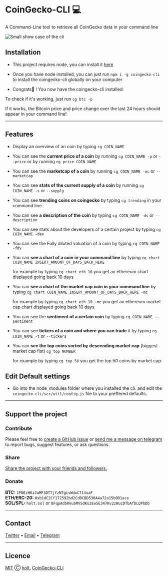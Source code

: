 
# CoinGecko-CLI 💻

A Command-Line tool to retrieve all CoinGecko data in your command line

![Small show case of the cli](smallpreview.gif)

## Installation

- This project requires node, you can install it [here](https://nodejs.org/en/)

- Once you have node installed, you can just run `npm i -g coingecko-cli` to install the coingecko-cli globally on your computer

- Congrats🥳 ! You now have the coingecko-cli installed.

To check if it's working, just run `cg btc -p`

If it works, the Bitcoin price and price change over the last 24 hours should appear in your command line!

---

## Features

- Display an overview of an coin by typing `cg COIN_NAME` 

- You can see the **current price of a coin** by running `cg COIN_NAME -p` or  `--price` or by running `cg price COIN_NAME`
  
- You can see the **marketcap of a coin** by running `cg COIN_NAME -mc` or `--marketcap`
  
- You can see **stats of the current supply of a coin** by running `cg COIN_NAME -s` or `--supply`

- You can see **trending coins on coingecko** by typing `cg trending` in your command line.

- You can see **a description of the coin** by typing `cg COIN_NAME -ds` or `--description`

- You can see stats about the developers of a certain project by typing `cg COIN_NAME -dev`

- You can see the Fully diluted valuation of a coin by typing `cg COIN_NAME -fdv`

- You can **see a chart of a coin in your command line** by typing `cg chart COIN_NAME INSERT_AMOUNT_OF_DAYS_BACK_HERE`

    for example by typing `cg chart eth 10` you get an ethereum chart displayed going back 10 days

- You can **see a chart of the market cap coin in your command line** by typing `cg chart COIN_NAME INSERT_AMOUNT_OF_DAYS_BACK_HERE -mc`

    for example by typing `cg chart eth 10 -mc` you get an ethereum market cap chart displayed going back 10 days

- You can see the **sentiment of a certain coin** by typing `cg COIN_NAME --sentiment`

- You can see **tickers of a coin and where you can trade** it by typing `cg COIN_NAME -t` or `--tickers`
  
- You can **see the top coins sorted by descending market cap** (biggest market cap fist) `cg top NUMBER`
  
  for example by typing `cg top 50` you get the top 50 coins by market cap.

## Edit Default settings

- Go into the node_modules folder where you installed the cli. and edit the `coingecko-cli/scr/util/config.js` file to your preffered defaults.

---

## Support the project

### Contribute

Please feel free to [create a GitHub issue](https://github.com/codingholt/CoinGecko-CLI/issues/new) or [send me a message on telegram](https:t.me/svenxbt) to report bugs, suggest features, or ask questions.

### Share

[Share the project with your friends and followers.](https://twitter.com/intent/tweet?text=https%3A%2F%2Fgithub.com%2Fcodingholt%2FCoinGecko-CLI%0AIm%20using%20this%20cool%20tool%20to%20get%20all%20sorts%20of%20data%20about%20cryptocurrency%20in%20my%20command%20line%21%F0%9F%92%BB%0D%0Acheck%20it%20out%20here%0D%0A)

### Donate

**BTC:** `1FNEzH6zJaMF3DT7jYzNTgisWdoC714uaF`\
**ETH/ERC-20:** `0xb1dC2Cf172592bd2CdDCBD530A4a72a15b0D1ace`\
**SOL/SPL:** `holt.sol` or `BFqpAdbRkubMVSdKu2EwSE347Rv2zWucDTbAfDLQPbDb`

---

## Contact

[Twitter](https://twitter.com/traderholt) • [Email](mailto:codingholt@gmx.com) • [Telegram](https://t.me/svenxbt)

---

## Licence

[MIT](https://github.com/codingholt/CoinGecko-CLI/blob/main/licence.md) Ⓒ [holt.](https://github.com/codingholt/) [CoinGecko-CLI](https://coingecko-cli.vercel.app/)
